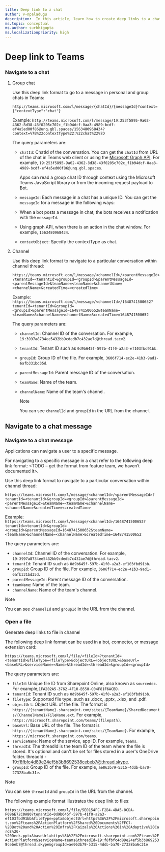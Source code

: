 ```yaml
---
title: Deep link to a chat
author: v-npaladugu
description:  In this article, learn how to create deep links to a chat and navigate them in your Microsoft Teams.
ms.topic: conceptual
ms.author: surbhigupta
ms.localizationpriority: high
---
```


# Deep link to Teams

### Navigate to a chat

1. Group chat

   Use this deep link format to go to a message in personal and group chats in Teams:

   `http://teams.microsoft.com/l/message/{chatId}/{messageId}?context={"contextType":"chat"}`

   Example: `http://teams.microsoft.com/l/message/19:253f5895-9a62-4362-8d38-43f0205c702c_f1b94dcf-0aa3-4989-bcdf-ef4a5ed00f86@unq.gbl.spaces/1563480968434?context=%7B%22contextType%22:%22chat%22%7D`

   The query parameters are:

   * `chatId`: ChatId of the conversation. You can get the `chatId` from URL of the chat in Teams web client or using the [Microsoft Graph API](/graph/api/chat-get?view=graph-rest-1.0&tabs=http&preserve-view=true). For example, `19:253f5895-9a62-4362-8d38-43f0205c702c_f1b94dcf-0aa3-4989-bcdf-ef4a5ed00f86@unq.gbl.spaces`.

     Apps can read a group chat ID through context using the Microsoft Teams JavaScript library or from the incoming request payload to Bot.

   * `messageId`: Each message in a chat has a unique ID. You can get the `messageId` for a message in the following ways:

   * When a bot posts a message in chat, the bots  receives a notification with the `messageId`.
   * Using graph API, when there is an action in the chat window. For example, `1563480968434`.

   * `contextObject`: Specify the contextType as chat.

2. Channel

   Use this deep link format to navigate to a particular conversation within channel thread:

   `https://teams.microsoft.com/l/message/<channelId>/<parentMessageId>?tenantId=<tenantId>&groupId=<groupId>&parentMessageId=<parentMessageId>&teamName=<teamName>&channelName=<channelName>&createdTime=<createdTime>`

   Example: `https://teams.microsoft.com/l/message/<channelId>/1648741500652?tenantId=<tenantId>&groupId=<groupId>&parentMessageId=1648741500652&teamName=<teamName>&channelName=<channelName>&createdTime=1648741500652`

   The query parameters are:

    * `channelId`: Channel ID of the conversation. For example, `19:3997a8734ee5432bb9cdedb7c432ae7d@thread.tacv2`.
    * `tenantId`: Tenant ID such as `0d9b645f-597b-41f0-a2a3-ef103fbd91bb`.
    * `groupId`: Group ID of the file. For example, `3606f714-ec2e-41b3-9ad1-6afb331bd35d`.
    * `parentMessageId`: Parent message ID of the conversation.
    * `teamName`: Name of the team.
    * `channelName`: Name of the team's channel.

       > [!NOTE]
       > You can see `channelId` and `groupId` in the URL from the channel.

## Navigate to a chat message

### Navigate to a chat message

Applications can navigate a user to a specific message.  

For navigating to a specific message in a chat refer to the following deep link format:
<TODO – get the format from feature team, we haven’t documented it>.

Use this deep link format to navigate to a particular conversation within channel thread:

`https://teams.microsoft.com/l/message/<channelId>/<parentMessageId>?tenantId=<tenantId>&groupId=<groupId>&parentMessageId=<parentMessageId>&teamName=<teamName>&channelName=<channelName>&createdTime=<createdTime>`

Example: `https://teams.microsoft.com/l/message/<channelId>/1648741500652?tenantId=<tenantId>&groupId=<groupId>&parentMessageId=1648741500652&teamName=<teamName>&channelName=<channelName>&createdTime=1648741500652`

The query parameters are:

* `channelId`: Channel ID of the conversation. For example, `19:3997a8734ee5432bb9cdedb7c432ae7d@thread.tacv2`.
* `tenantId`: Tenant ID such as `0d9b645f-597b-41f0-a2a3-ef103fbd91bb`.
* `groupId`: Group ID of the file. For example, `3606f714-ec2e-41b3-9ad1-6afb331bd35d`.
* `parentMessageId`: Parent message ID of the conversation.
* `teamName`: Name of the team.
* `channelName`: Name of the team's channel.

> [!NOTE]
> You can see `channelId` and `groupId` in the URL from the channel.

### Open a file

Generate deep links to file in channel

The following deep link format can be used in a bot, connector, or message extension card:

`https://teams.microsoft.com/l/file/<fileId>?tenantId=<tenantId>&fileType=<fileType>&objectURL=<objectURL>&baseUrl=<baseURL>&serviceName=<Name>&threadId=<threadId>&groupId=<groupId>`

The query parameters are:

* `fileId`: Unique file ID from Sharepoint Online, also known as `sourcedoc`. For example,`1FA202A5-3762-4F10-B550-C04F81F6ACBD`.
* `tenantId`: Tenant ID such as `0d9b645f-597b-41f0-a2a3-ef103fbd91bb`.
* `fileType`: Supported file type, such as .docx, .pptx, .xlsx, and .pdf.
* `objectUrl`: Object URL of the file. The format is `https://{tenantName}.sharepoint.com/sites/{TeamName}/SharedDocuments/{ChannelName}/FileName.ext`. For example, `https://microsoft.sharepoint.com/teams/(filepath)`.
* `baseUrl`: Base URL of the file. The format is `https://{tenantName}.sharepoint.com/sites/{TeamName}`. For example, `https://microsoft.sharepoint.com/teams`.
* `serviceName`: Name of the service, app ID. For example, `teams`.
* `threadId`: The threadId is the team ID of the team where the file is stored. It's optional and can't be set for files stored in a user's OneDrive folder. threadId - 19:f8fbfc4d89e24ef5b3b8692538cebeb7@thread.skype.
* `groupId`: Group ID of the file. For example, `ae063b79-5315-4ddb-ba70-27328ba6c31e`.

> [!NOTE]
> You can see `threadId` and `groupId` in the URL from the channel.

The following example format illustrates the deep link to files:

`https://teams.microsoft.com/l/file/5E0154FC-F2B4-4DA5-8CDA-F096E72C0A80?tenantId=0d9b645f-597b-41f0-a2a3-ef103fbd91bb&fileType=pptx&objectUrl=https%3A%2F%2Fmicrosoft.sharepoint.com%2Fteams%2FActionPlatform%2FShared%20Documents%2FFC7-%20Bot%20and%20Action%20Infra%2FKaizala%20Actions%20in%20Adaptive%20Cards%20-%20Deck.pptx&baseUrl=https%3A%2F%2Fmicrosoft.sharepoint.com%2Fteams%2FActionPlatform&serviceName=teams&threadId=19:f8fbfc4d89e24ef5b3b8692538cebeb7@thread.skype&groupId=ae063b79-5315-4ddb-ba70-27328ba6c31e`
